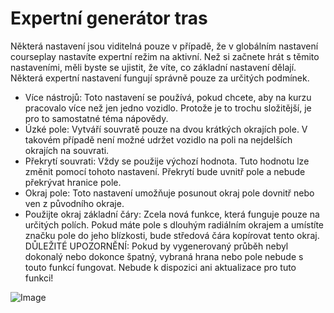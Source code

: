 # Expertní generátor tras


Některá nastavení jsou viditelná pouze v případě, že v globálním nastavení courseplay nastavíte expertní režim na aktivní.
Než si začnete hrát s těmito nastaveními, měli byste se ujistit, že víte, co základní nastavení dělají.
Některá expertní nastavení fungují správně pouze za určitých podmínek.

- Více nástrojů: Toto nastavení se používá, pokud chcete, aby na kurzu pracovalo více než jen jedno vozidlo. Protože je to trochu složitější, je pro to samostatné téma nápovědy.
- Úzké pole: Vytváří souvratě pouze na dvou krátkých okrajích pole. V takovém případě není možné udržet vozidlo na poli na nejdelších okrajích na souvrati.
- Překrytí souvrati: Vždy se použije výchozí hodnota. Tuto hodnotu lze změnit pomocí tohoto nastavení. Překrytí bude uvnitř pole a nebude překrývat hranice pole.
- Okraj pole: Toto nastavení umožňuje posunout okraj pole dovnitř nebo ven z původního okraje.
- Použijte okraj základní čáry: Zcela nová funkce, která funguje pouze na určitých polích. Pokud máte pole s dlouhým radiálním okrajem a umístíte značku pole do jeho blízkosti, bude středová čára kopírovat tento okraj.
DŮLEŽITÉ UPOZORNĚNÍ: Pokud by vygenerovaný průběh nebyl dokonalý nebo dokonce špatný, vybraná hrana nebo pole nebude s touto funkcí fungovat. Nebude k dispozici ani aktualizace pro tuto funkci!


![Image](/home/runner/work/CourseplayHelp/CourseplayHelp/baseedge_0_0_1020_545.png)

